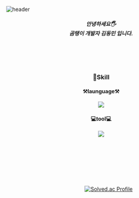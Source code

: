 ![header](https://capsule-render.vercel.app/api?type=waving&color=auto&height=250&text=KimDongMin)
<div align=center>
<h5>안녕하세요🖐<br>
곰탱이 개발자 김동민 입니다.</h5>
<br>
  <br>
  <br>

<div align=center>
  <h3>💪Skill </h3>
  <h4>⚒launguage⚒</h4>
  <img src="https://img.shields.io/badge/python-3776AB?style=for-the-badge&logo=python&logoColor=white">
  <br>
  <h4>💻tool💻</h4>
  <img src="https://img.shields.io/badge/Visual Studio Code-007ACC?style=for-the-badge&logo=Visual Studio Code&logoColor=white">
<dir>

<br>
<br>
<br>
<br>
<br>
<br>
  
[![Solved.ac Profile](http://mazassumnida.wtf/api/v2/generate_badge?boj=ehdals8324)](https://solved.ac/ehdals8324)
<br>
<br>

